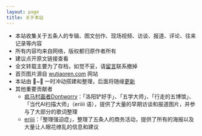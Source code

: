 ```yaml
---
layout: page
title: 关于本站
---
```


* 本站收集关于五条人的专辑、图文创作、现场视频、访谈、报道、评论、往来记录等内容
* 所有内容均来自网络，版权都归原作者所有
* 建议点开原文链接查看
* 全文转载主要为了存档，如觉不妥，请[留言](comments.html)联系撤掉
* 首页图片源自 [wutiaoren.com](https://web.archive.org/web/20110210232321/http://www.wutiaoren.com/) 网站
* 本站由 🚴~🐖 一时冲动搭建和整理，后面将随缘[更新](/changelog)
* 其他重要贡献者
    * [疯马村画者Dontworry](https://weibo.com/u/5339002071)：「洛阳铲好手」、「五学大师」、「行走的五博馆」、「当代AI扫描大师」（eriiii 语），提供了大量的早期访谈和报道图片，并参与了大部分的歌词整理
    * [eriiii](https://www.douban.com/people/eritan/)：「整理强迫症」，整理了五条人的商务活动，提供了所有的海报以及大量让人眼花缭乱的信息和建议
